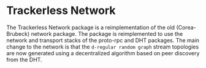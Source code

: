 # Trackerless Network

The Trackerless Network package is a reimplementation of the old (Corea-Brubeck) network package. 
The package is reimplemented to use the network and transport stacks of the proto-rpc and DHT packages.
The main change to the network is that the `d-regular random graph` stream topologies are now generated 
using a decentralized algorithm based on peer discovery from the DHT.
